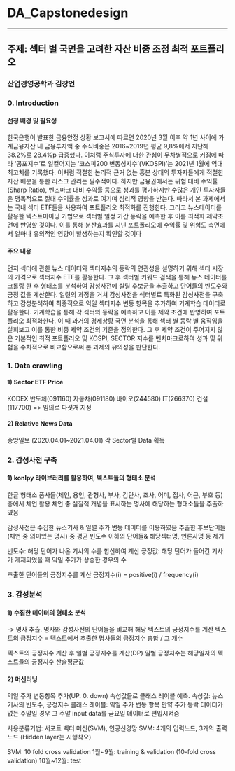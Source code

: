 # DA_Capstonedesign
* * *

## 주제: 섹터 별 국면을 고려한 자산 비중 조정 최적 포트폴리오
### 산업경영공학과 김장언

### 0. Introduction
#### 선정 배경 및 필요성
한국은행이 발표한 금융안정 상황 보고서에 따르면 2020년 3월 이후 약 1년 사이에 가계금융자산 내 금융투자액 중 주식비중은 2016~2019년 평균 9,8%에서 지난해 38.2%로 28.4%p 급증했다. 이처럼 주식투자에 대한 관심이 무차별적으로 커짐에 따라 ‘공포지수’로 일컬어지는 ‘코스피200 변동성지수’(VKOSPI)’는 2021년 1월에 역대 최고치를 기록했다. 이처럼 적절한 논리적 근거 없는 흥분 상태의 투자자들에게 적절한 자산 배분을 통한 리스크 관리는 필수적이다. 하지만 금융권에서는 위험 대비 수익률(Sharp Ratio), 벤츠마크 대비 수익률 등으로 성과를 평가하지만 수많은 개인 투자자들은 맹목적으로 절대 수익률을 성과로 여기며 심리적 영향을 받는다. 따라서 본 과제에서는 국내 섹터 ETF들을 사용하여 포트폴리오 최적화를 진행한다. 그리고 뉴스데이터를 활용한 텍스트마이닝 기법으로 섹터별 일정 기간 등락을 예측한 후 이를 최적화 제약조건에 반영할 것이다. 이를 통해 분산효과를 지닌 포트폴리오에 수익률 및 위험도 측면에서 얼마나 유의적인 영향이 발생하는지 확인할 것이다

#### 주요 내용
먼저 섹터에 관한 뉴스 데이터와 섹터지수의 등락의 연관성을 설명하기 위해 섹터 시장의 가격으로 섹터지수 ETF를 활용한다. 그 후 섹터별 키워드 검색을 통해 뉴스 데이터를 크롤링 한 후 형태소를 분석하여 감성사전에 실릴 후보군을 추출하고 단어들의 빈도수와 긍정 값을 계산한다. 일련의 과정을 거쳐 감성사전을 섹터별로 특화된 감성사전을 구축하고 감성분석하여 최종적으로 익일 섹터지수 변동 항목을 추가하여 기계학습 데이터로 활용한다. 기계학습을 통해 각 섹터의 등락을 예측하고 이를 제약 조건에 반영하여 포트폴리오 최적화한다. 이 때 과거의 경제상황 국면 분석을 통해 섹터 별 등락 별 움직임을 살펴보고 이를 통한 비중 제약 조건의 기준을 정의한다. 그 후 제약 조건이 주어지지 않은 기본적인 최적 포트폴리오 및 KOSPI, SECTOR 지수를 벤치마크로하여 성과 및 위험을 수치적으로 비교함으로써 본 과제의 유의성을 판단한다. 

### 1. Data crawling
#### 1) Sector ETF Price
KODEX 반도체(091160)
자동차(091180)
바이오(244580)
IT(266370)
건설(117700) => 임의로 다섯개 지정



#### 2) Relative News Data
중앙일보 (2020.04.01~2021.04.01) 각 Sector별 Data 획득

### 2. 감성사전 구축
#### 1) konlpy 라이브러리를 활용하여, 텍스트들의 형태소 분석 
한글 형태소 품사들(체언, 용언, 관형사, 부사, 감탄사, 조사, 어미, 접사, 어근, 부호 등) 중에서 체언 활용
체언 중 실질적 개념을 표시하는 명사에 해당하는 형태소들을 추출하였음 

감성사전은 수집한 뉴스기사 & 일별 주가 변동 데이터를 이용하였음
추출한 후보단어들(체언 중 의미있는 명사) 중 평균 빈도수 이하의 단어들& 해당섹터명, 언론사명 등 제거


빈도수: 해당 단어가 나온 기사의 수를 합산하여 계산
긍정값: 해당 단어가 들어간 기사가 게재되었을 때 익일 주가가 상승한 경우의 수

추출한 단어들의 긍정지수를 계산
긍정지수(i) = positive(i) / frequency(i)

### 3. 감성분석
#### 1) 수집한 데이터의 형태소 분석 
-> 명사 추출. 명사와 감성사전의 단어들을 비교해 해당 텍스트의 긍정지수를 계산
텍스트의 긍정지수 = 텍스트에서 추출한 명사들의 긍정지수 총합 / 그 개수 

텍스트의 긍정지수 계산 후 일별 긍정지수를 계산(DP)
일별 긍정지수는 해당일자의 텍스트들의 긍정지수 산술평균값 

#### 2) 머신러닝
익일 주가 변동항목 추가(UP. 0. down) 
속성값들로 클래스 레이블 예측.
속성값: 뉴스기사의 빈도수, 긍정지수 
클래스 레이블: 익일 주가 변동 항목
만약 주가 등락 데이터가 없는 주말일 경우 그 주말 input data를 금요일 데이터로 편입시켜줌


사용분류기법: 서포트 벡터 머신(SVM), 인공신경망
SVM: 4개의 입력노드, 3개의 출력노드 (Hidden layer는 시행착오)    

SVM: 10 fold cross validation
1월~9월: training & validation (10-fold cross validation)
10월~12월: test 




